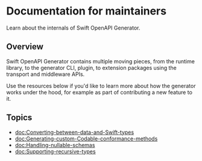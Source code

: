 # Documentation for maintainers

Learn about the internals of Swift OpenAPI Generator.

## Overview

Swift OpenAPI Generator contains multiple moving pieces, from the runtime library, to the generator CLI, plugin, to extension packages using the transport and middleware APIs.

Use the resources below if you'd like to learn more about how the generator works under the hood, for example as part of contributing a new feature to it.

## Topics

- <doc:Converting-between-data-and-Swift-types>
- <doc:Generating-custom-Codable-conformance-methods>
- <doc:Handling-nullable-schemas>
- <doc:Supporting-recursive-types>
